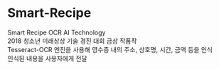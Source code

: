 # Smart-Recipe

Smart Recipe OCR AI Technology
<br>
2018 청소년 미래상상 기술 경진 대회 금상 작품작
<br>
Tesseract-OCR 엔진을 사용해 영수증 내의 주소, 상호명, 시간, 금액 등을 인식
<br>
인식된 내용을 사용자에게 전달
